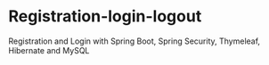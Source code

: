 # Registration-login-logout

Registration and Login with Spring Boot, Spring Security, Thymeleaf, Hibernate and MySQL
